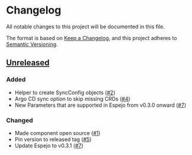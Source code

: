 # Changelog
All notable changes to this project will be documented in this file.

The format is based on [Keep a Changelog](https://keepachangelog.com/en/1.0.0/),
and this project adheres to [Semantic Versioning](https://semver.org/spec/v2.0.0.html).

## [Unreleased]
### Added

- Helper to create SyncConfig objects ([#2])
- Argo CD sync option to skip missing CRDs ([#4])
- New Parameters that are supported in Espejo from v0.3.0 onward ([#7])

### Changed

- Made component open source ([#1])
- Pin version to released tag ([#5])
- Update Espejo to v0.3.1 ([#7])

[Unreleased]: https://github.com/projectsyn/component-espejo/compare/7127fc3...HEAD
[#1]: https://github.com/projectsyn/component-espejo/pull/1
[#2]: https://github.com/projectsyn/component-espejo/pull/2
[#4]: https://github.com/projectsyn/component-espejo/pull/4
[#5]: https://github.com/projectsyn/component-espejo/pull/5
[#7]: https://github.com/projectsyn/component-espejo/pull/7
